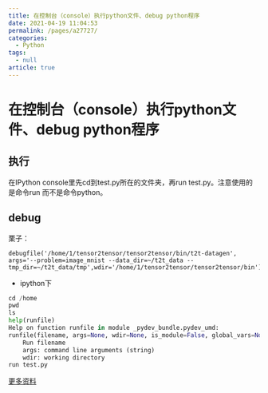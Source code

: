 ```yaml
---
title: 在控制台（console）执行python文件、debug python程序
date: 2021-04-19 11:04:53
permalink: /pages/a27727/
categories: 
  - Python
tags: 
  - null
article: true
---
```

# 在控制台（console）执行python文件、debug python程序  

## 执行

在IPython console里先cd到test.py所在的文件夹，再run test.py。注意使用的是命令run 而不是命令python。

## debug

栗子：

``` text
debugfile('/home/1/tensor2tensor/tensor2tensor/bin/t2t-datagen', args='--problem=image_mnist --data_dir=~/t2t_data --tmp_dir=~/t2t_data/tmp',wdir='/home/1/tensor2tensor/tensor2tensor/bin')    
```

* ipython下

```python
cd /home    
pwd    
ls    
help(runfile)    
Help on function runfile in module _pydev_bundle.pydev_umd:    
runfile(filename, args=None, wdir=None, is_module=False, global_vars=None)    
    Run filename    
    args: command line arguments (string)    
    wdir: working directory    
run test.py     
```

[更多资料](https://www.jianshu.com/p/63175f02749b)

